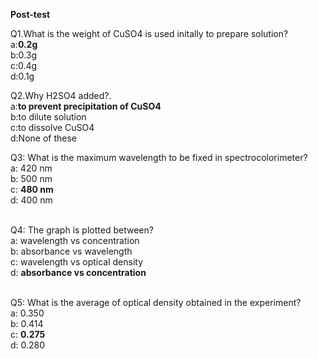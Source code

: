 <p><b>Post-test</b></p>
<p>Q1.What is the weight of CuSO4 is used initally to prepare solution?<br>
a:<b>0.2g</b><br>
b:0.3g<br>
c:0.4g<br>
d:0.1g<br></p>
<p>Q2.Why H2SO4 added?.<br>
a:<b>to prevent precipitation of CuSO4</b><br>
b:to dilute solution<br>
c:to dissolve CuSO4<br>
d:None of these<br></p>

<p>Q3: What is the maximum wavelength to be fixed in spectrocolorimeter?  <br>		
	a:  420 nm<br>                  
        b:  500 nm<br>                  
        c:  <b>480 nm</b><br>                  
        d:  400 nm<br><br> </p>
		
<p>Q4: The graph is plotted between?<br>  
        a:  wavelength vs concentration<br>                  
        b:  absorbance vs wavelength<br>                  
        c:  wavelength vs optical density<br>                  
        d: <b>absorbance vs concentration</b><br><br></p>	

<p>Q5: What is the average  of optical density obtained in the experiment?<br>
        a:  0.350<br>                  
        b:  0.414<br>                  
        c:  <b>0.275</b><br>                  
        d:  0.280<br><br> </p>
